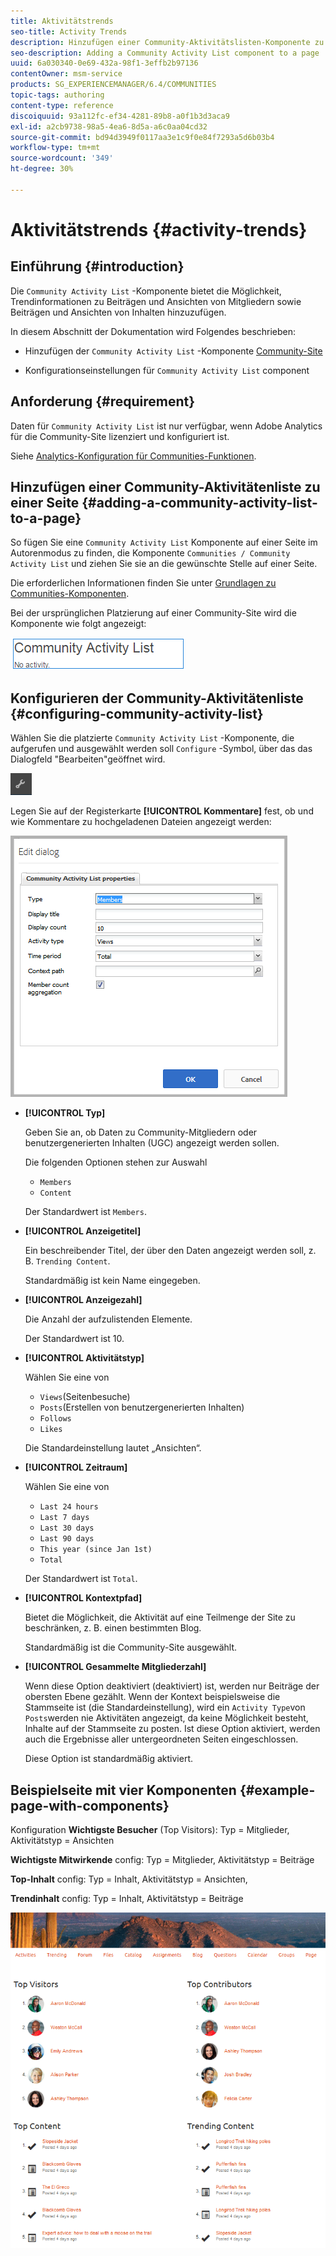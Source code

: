 ```yaml
---
title: Aktivitätstrends
seo-title: Activity Trends
description: Hinzufügen einer Community-Aktivitätslisten-Komponente zu einer Seite
seo-description: Adding a Community Activity List component to a page
uuid: 6a030340-0e69-432a-98f1-3effb2b97136
contentOwner: msm-service
products: SG_EXPERIENCEMANAGER/6.4/COMMUNITIES
topic-tags: authoring
content-type: reference
discoiquuid: 93a112fc-ef34-4281-89b8-a0f1b3d3aca9
exl-id: a2cb9738-98a5-4ea6-8d5a-a6c0aa04cd32
source-git-commit: bd94d3949f0117aa3e1c9f0e84f7293a5d6b03b4
workflow-type: tm+mt
source-wordcount: '349'
ht-degree: 30%

---
```


# Aktivitätstrends {#activity-trends}

## Einführung {#introduction}

Die `Community Activity List` -Komponente bietet die Möglichkeit, Trendinformationen zu Beiträgen und Ansichten von Mitgliedern sowie Beiträgen und Ansichten von Inhalten hinzuzufügen.

In diesem Abschnitt der Dokumentation wird Folgendes beschrieben:

* Hinzufügen der `Community Activity List` -Komponente [Community-Site](overview.md#community-sites)

* Konfigurationseinstellungen für `Community Activity List` component

## Anforderung {#requirement}

Daten für `Community Activity List` ist nur verfügbar, wenn Adobe Analytics für die Community-Site lizenziert und konfiguriert ist.

Siehe [Analytics-Konfiguration für Communities-Funktionen](analytics.md).

## Hinzufügen einer Community-Aktivitätenliste zu einer Seite {#adding-a-community-activity-list-to-a-page}

So fügen Sie eine `Community Activity List` Komponente auf einer Seite im Autorenmodus zu finden, die Komponente `Communities / Community Activity List` und ziehen Sie sie an die gewünschte Stelle auf einer Seite.

Die erforderlichen Informationen finden Sie unter [Grundlagen zu Communities-Komponenten](basics.md).

Bei der ursprünglichen Platzierung auf einer Community-Site wird die Komponente wie folgt angezeigt:

![chlimage_1-227](assets/chlimage_1-227.png)

## Konfigurieren der Community-Aktivitätenliste  {#configuring-community-activity-list}

Wählen Sie die platzierte `Community Activity List` -Komponente, die aufgerufen und ausgewählt werden soll `Configure` -Symbol, über das das Dialogfeld &quot;Bearbeiten&quot;geöffnet wird.

![chlimage_1-228](assets/chlimage_1-228.png)

Legen Sie auf der Registerkarte **[!UICONTROL Kommentare]** fest, ob und wie Kommentare zu hochgeladenen Dateien angezeigt werden:

![chlimage_1-229](assets/chlimage_1-229.png)

* **[!UICONTROL Typ]**

   Geben Sie an, ob Daten zu Community-Mitgliedern oder benutzergenerierten Inhalten (UGC) angezeigt werden sollen.

   Die folgenden Optionen stehen zur Auswahl
   * `Members`
   * `Content`

   Der Standardwert ist `Members`.

* **[!UICONTROL Anzeigetitel]**

   Ein beschreibender Titel, der über den Daten angezeigt werden soll, z. B. `Trending Content`.

   Standardmäßig ist kein Name eingegeben.

* **[!UICONTROL Anzeigezahl]**

   Die Anzahl der aufzulistenden Elemente.

   Der Standardwert ist 10.

* **[!UICONTROL Aktivitätstyp]**

   Wählen Sie eine von
   * `Views`(Seitenbesuche)
   * `Posts`(Erstellen von benutzergenerierten Inhalten)
   * `Follows`
   * `Likes`

   Die Standardeinstellung lautet „Ansichten“.

* **[!UICONTROL Zeitraum]**

   Wählen Sie eine von
   * `Last 24 hours`
   * `Last 7 days`
   * `Last 30 days`
   * `Last 90 days`
   * `This year (since Jan 1st)`
   * `Total`

   Der Standardwert ist `Total`.

* **[!UICONTROL Kontextpfad]**

   Bietet die Möglichkeit, die Aktivität auf eine Teilmenge der Site zu beschränken, z. B. einen bestimmten Blog.

   Standardmäßig ist die Community-Site ausgewählt.

* **[!UICONTROL Gesammelte Mitgliederzahl]**

   Wenn diese Option deaktiviert (deaktiviert) ist, werden nur Beiträge der obersten Ebene gezählt. Wenn der Kontext beispielsweise die Stammseite ist (die Standardeinstellung), wird ein `Activity Type`von `Posts`werden nie Aktivitäten angezeigt, da keine Möglichkeit besteht, Inhalte auf der Stammseite zu posten. Ist diese Option aktiviert, werden auch die Ergebnisse aller untergeordneten Seiten eingeschlossen.

   Diese Option ist standardmäßig aktiviert.

## Beispielseite mit vier Komponenten {#example-page-with-components}

Konfiguration **Wichtigste Besucher** (Top Visitors): Typ = Mitglieder, Aktivitätstyp = Ansichten

**Wichtigste Mitwirkende** config: Typ = Mitglieder, Aktivitätstyp = Beiträge

**Top-Inhalt** config: Typ = Inhalt, Aktivitätstyp = Ansichten,

**Trendinhalt** config: Typ = Inhalt, Aktivitätstyp = Beiträge

![chlimage_1-230](assets/chlimage_1-230.png)
